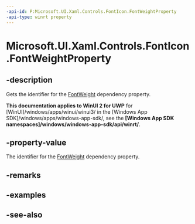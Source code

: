 ```yaml
---
-api-id: P:Microsoft.UI.Xaml.Controls.FontIcon.FontWeightProperty
-api-type: winrt property
---
```


<!-- Property syntax
public Windows.UI.Xaml.DependencyProperty FontWeightProperty { get; }
-->

# Microsoft.UI.Xaml.Controls.FontIcon.FontWeightProperty

## -description
Gets the identifier for the [FontWeight](fonticon_fontweight.md) dependency property.

**This documentation applies to WinUI 2 for UWP** for [WinUI]/windows/apps/winui/winui3/ in the [Windows App SDK]/windows/apps/windows-app-sdk/, see the **[Windows App SDK namespaces]/windows/windows-app-sdk/api/winrt/**.

## -property-value
The identifier for the [FontWeight](fonticon_fontweight.md) dependency property.

## -remarks

## -examples

## -see-also

